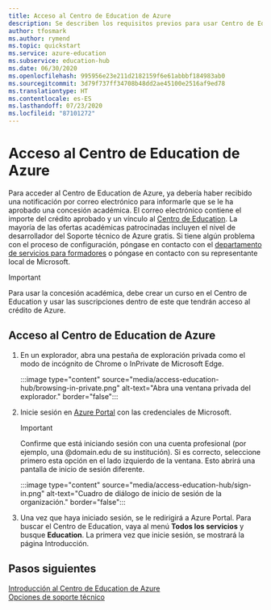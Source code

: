 ```yaml
---
title: Acceso al Centro de Education de Azure
description: Se describen los requisitos previos para usar Centro de Education de Azure.
author: tfosmark
ms.author: rymend
ms.topic: quickstart
ms.service: azure-education
ms.subservice: education-hub
ms.date: 06/30/2020
ms.openlocfilehash: 995956e23e211d2182159f6e61abbbf184983ab0
ms.sourcegitcommit: 3d79f737ff34708b48dd2ae45100e2516af9ed78
ms.translationtype: HT
ms.contentlocale: es-ES
ms.lasthandoff: 07/23/2020
ms.locfileid: "87101272"
---
```

# <a name="accessing-the-azure-education-hub"></a>Acceso al Centro de Education de Azure

Para acceder al Centro de Education de Azure, ya debería haber recibido una notificación por correo electrónico para informarle que se le ha aprobado una concesión académica. El correo electrónico contiene el importe del crédito aprobado y un vínculo al [Centro de Education](https://aka.ms/startedu). La mayoría de las ofertas académicas patrocinadas incluyen el nivel de desarrollador del Soporte técnico de Azure gratis. Si tiene algún problema con el proceso de configuración, póngase en contacto con el [departamento de servicios para formadores](mailto:azuredu@microsoft.com) o póngase en contacto con su representante local de Microsoft.

> [!IMPORTANT]
> Para usar la concesión académica, debe crear un curso en el Centro de Education y usar las suscripciones dentro de este que tendrán acceso al crédito de Azure.

## <a name="how-to-access-the-azure-education-hub"></a>Acceso al Centro de Education de Azure

1. En un explorador, abra una pestaña de exploración privada como el modo de incógnito de Chrome o InPrivate de Microsoft Edge.

    :::image type="content" source="media/access-education-hub/browsing-in-private.png" alt-text="Abra una ventana privada del explorador." border="false":::

1. Inicie sesión en [Azure Portal](https://portal.azure.com) con las credenciales de Microsoft.

   > [!IMPORTANT]
   > Confirme que está iniciando sesión con una cuenta profesional (por ejemplo, una @domain.edu de su institución). Si es correcto, seleccione primero esta opción en el lado izquierdo de la ventana. Esto abrirá una pantalla de inicio de sesión diferente.

    :::image type="content" source="media/access-education-hub/sign-in.png" alt-text="Cuadro de diálogo de inicio de sesión de la organización." border="false":::

1. Una vez que haya iniciado sesión, se le redirigirá a Azure Portal. Para buscar el Centro de Education, vaya al menú **Todos los servicios** y busque **Education**.
   La primera vez que inicie sesión, se mostrará la página Introducción.

## <a name="next-steps"></a>Pasos siguientes

[Introducción al Centro de Education de Azure](get-started-education-hub.md)  
[Opciones de soporte técnico](educator-service-desk.md)
